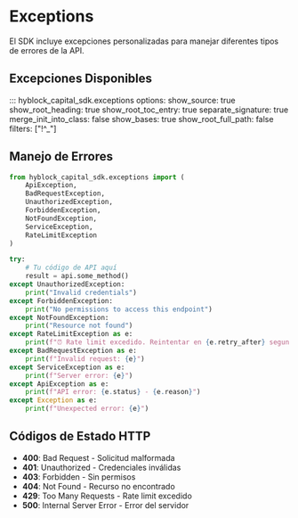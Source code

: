 # Exceptions

El SDK incluye excepciones personalizadas para manejar diferentes tipos de errores de la API.

## Excepciones Disponibles

::: hyblock_capital_sdk.exceptions
    options:
      show_source: true
      show_root_heading: true
      show_root_toc_entry: true
      separate_signature: true
      merge_init_into_class: false
      show_bases: true
      show_root_full_path: false
      filters: ["!^_"]

## Manejo de Errores

```python
from hyblock_capital_sdk.exceptions import (
    ApiException,
    BadRequestException,
    UnauthorizedException,
    ForbiddenException,
    NotFoundException,
    ServiceException,
    RateLimitException
)

try:
    # Tu código de API aquí
    result = api.some_method()
except UnauthorizedException:
    print("Invalid credentials")
except ForbiddenException:
    print("No permissions to access this endpoint")
except NotFoundException:
    print("Resource not found")
except RateLimitException as e:
    print(f"⏰ Rate limit excedido. Reintentar en {e.retry_after} segundos")
except BadRequestException as e:
    print(f"Invalid request: {e}")
except ServiceException as e:
    print(f"Server error: {e}")
except ApiException as e:
    print(f"API error: {e.status} - {e.reason}")
except Exception as e:
    print(f"Unexpected error: {e}")
```

## Códigos de Estado HTTP

- **400**: Bad Request - Solicitud malformada
- **401**: Unauthorized - Credenciales inválidas
- **403**: Forbidden - Sin permisos
- **404**: Not Found - Recurso no encontrado
- **429**: Too Many Requests - Rate limit excedido
- **500**: Internal Server Error - Error del servidor
